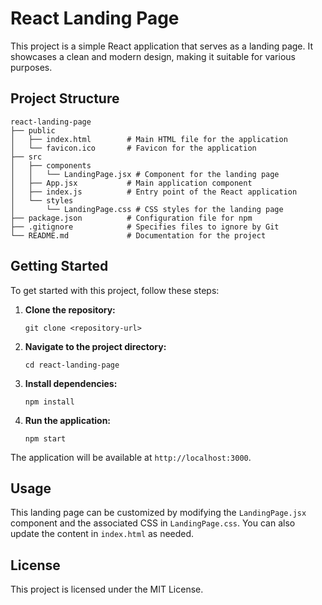 # React Landing Page

This project is a simple React application that serves as a landing page. It showcases a clean and modern design, making it suitable for various purposes.

## Project Structure

```
react-landing-page
├── public
│   ├── index.html        # Main HTML file for the application
│   └── favicon.ico       # Favicon for the application
├── src
│   ├── components
│   │   └── LandingPage.jsx # Component for the landing page
│   ├── App.jsx           # Main application component
│   ├── index.js          # Entry point of the React application
│   └── styles
│       └── LandingPage.css # CSS styles for the landing page
├── package.json          # Configuration file for npm
├── .gitignore            # Specifies files to ignore by Git
└── README.md             # Documentation for the project
```

## Getting Started

To get started with this project, follow these steps:

1. **Clone the repository:**
   ```
   git clone <repository-url>
   ```

2. **Navigate to the project directory:**
   ```
   cd react-landing-page
   ```

3. **Install dependencies:**
   ```
   npm install
   ```

4. **Run the application:**
   ```
   npm start
   ```

The application will be available at `http://localhost:3000`.

## Usage

This landing page can be customized by modifying the `LandingPage.jsx` component and the associated CSS in `LandingPage.css`. You can also update the content in `index.html` as needed.

## License

This project is licensed under the MIT License.